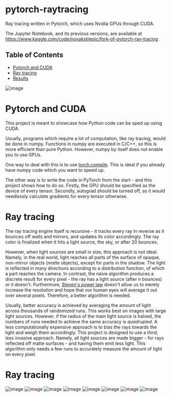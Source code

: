 # pytorch-raytracing
Ray tracing written in Pytorch, which uses Nvidia GPUs through CUDA.

The Jupyter Notebook, and its previous versions, are available at https://www.kaggle.com/code/novakstijepic/fork-of-pytorch-ray-tracing .

## Table of Contents
* [Pytorch and CUDA](#chapter1)
* [Ray tracing](#chapter2)
* [Results](#chapter3)

![image](./__results___29_1.png)


# Pytorch and CUDA <a class="anchor" id="chapter1"></a>

This project is meant to showcase how Python code can be sped up using CUDA. 

Usually, programs which require a lot of computation, like ray tracing, would be done in numpy. Functions in numpy are executed in C/C++, so this is more efficient than pure Python. However, numpy by itself does not enable you to use GPUs.

One way to deal with this is to use [torch.compile](https://pytorch.org/blog/compiling-numpy-code/). This is ideal if you already have numpy code which you want to speed up.

The other way is to write the code in PyTorch from the start - and this project shows how to do so. Firstly, the GPU should be specified as the device of every tensor. Secondly, autograd should be turned off, as it would needlessly calculate gradients for every tensor otherwise.

# Ray tracing <a id="chapter2"></a>

The ray tracing engine itself is recursive - it tracks every ray in reverse as it bounces off walls and mirrors, and updates its color accordingly. The ray color is finalized when it hits a light source, the sky, or after 20 bounces.

However, when light sources are small in size, this approach is not ideal. Namely, in the real world, light reaches all parts of the surface of opaque, non-mirror objects (_matte_ objects), except for parts in the shadow. The light is reflected in many directions according to a distribution function, of which a part reaches the camera. In contrast, the naive algorithm produces a discrete result for every pixel - the ray has a light source (after n bounces) or it doesn't. Furthermore, [Steven's power law](https://en.wikipedia.org/wiki/Stevens%27s_power_law) doesn't allow us to merely increase the resolution and hope that our human eyes will average it out over several pixels. Therefore, a better algorithm is needed.

Usually, better accuracy is achieved by averaging the amount of light across thousands of randomized runs. This works best on images with large light sources. However, if the radius of the main  light source is halved, the numbers of runs needed to achieve the same accuracy is _quadrupled_. A less computationally expensive approach is to bias the rays towards the light and weigh them accordingly. This project is designed to use a third, less invasive approach. Namely, all light sources are made bigger - for rays reflected off matte surfaces - and having them emit less light. This algorithm only needs a few runs to accurately measure the amount of light on every pixel.

# Ray tracing <a id="chapter3"></a>

![image](./__results___37_1.png)
![image](./__results___37_2.png)
![image](./__results___37_3.png)
![image](./__results___37_4.png)
![image](./__results___37_5.png)
![image](./__results___37_6.png)
![image](./__results___37_14.png)
![image](./__results___37_15.png)
